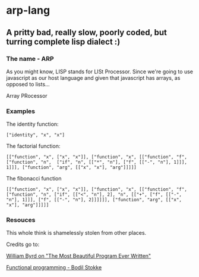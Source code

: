 # arp-lang


## A pritty bad, really slow, poorly coded, but turring complete lisp dialect :)


### The name - ARP

As you might know, LISP stands for LISt Processor. Since we're going to use javascript as our host language and given that javascript has arrays, as opposed to lists...

Array PRocessor


### Examples 

The identity function:

`["identity", "x", "x"]`

The factorial function:

`[["function", "x", ["x", "x"]],
  ["function", "x",
   [["function", "f",
     ["function", "n", 
      ["if", "n",
       [["*", "n"], ["f", [["-", "n"], 1]]],
       1]]],
    ["function", "arg",
     [["x", "x"], "arg"]]]]]`

The fibonacci function

`[["function", "x", ["x", "x"]],
  ["function", "x",
  [["function", "f",
    ["function", "n",
      ["if", [["<", "n"], 2],
      "n",
      [["+", ["f", [["-", "n"], 1]]], ["f", [["-", "n"], 2]]]]]],
    ["function", "arg",
    [["x", "x"], "arg"]]]]]`





### Resouces

This whole think is shamelessly stolen from other places.

Credits go to:

[William Byrd on "The Most Beautiful Program Ever Written"](https://www.youtube.com/watch?v=OyfBQmvr2Hc)

[Functional programming - Bodil Stokke](https://www.youtube.com/watch?v=DHubfS8E--o)



